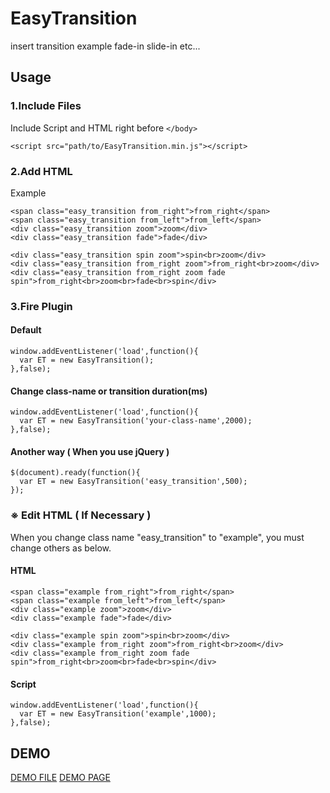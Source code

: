 # EasyTransition
insert transition example fade-in slide-in etc...

## Usage
### 1.Include Files
Include Script and HTML right before `</body>`
```
<script src="path/to/EasyTransition.min.js"></script>
```
### 2.Add HTML
Example
```
<span class="easy_transition from_right">from_right</span>
<span class="easy_transition from_left">from_left</span>
<div class="easy_transition zoom">zoom</div>
<div class="easy_transition fade">fade</div>

<div class="easy_transition spin zoom">spin<br>zoom</div>
<div class="easy_transition from_right zoom">from_right<br>zoom</div>
<div class="easy_transition from_right zoom fade spin">from_right<br>zoom<br>fade<br>spin</div>
```
### 3.Fire Plugin
#### Default
```
window.addEventListener('load',function(){
  var ET = new EasyTransition();
},false);
```
#### Change class-name or transition duration(ms) 
```
window.addEventListener('load',function(){
  var ET = new EasyTransition('your-class-name',2000);
},false);
```
#### Another way ( When you use jQuery )
```
$(document).ready(function(){
  var ET = new EasyTransition('easy_transition',500);
});
```

### ※ Edit HTML ( If Necessary )
When you change class name "easy_transition" to "example", you must change others as below.
#### HTML
```
<span class="example from_right">from_right</span>
<span class="example from_left">from_left</span>
<div class="example zoom">zoom</div>
<div class="example fade">fade</div>

<div class="example spin zoom">spin<br>zoom</div>
<div class="example from_right zoom">from_right<br>zoom</div>
<div class="example from_right zoom fade spin">from_right<br>zoom<br>fade<br>spin</div>
```
#### Script
```
window.addEventListener('load',function(){
  var ET = new EasyTransition('example',1000);
},false);
```
## DEMO
[DEMO FILE](https://github.com/motsu0/EasyTransition/blob/master/EasyTransition_DEMO.html)
[DEMO PAGE](https://mo2nabe.com/?p=375)
